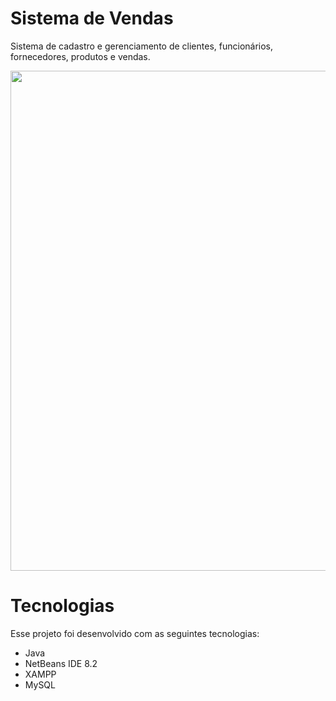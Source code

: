 # Sistema de Vendas
 Sistema de cadastro e gerenciamento de clientes, funcionários, fornecedores, produtos e vendas.
 
 <div align="center">
  <img src="https://user-images.githubusercontent.com/78910882/154502623-94878362-a6ae-4c6e-9cea-23413204f2ff.png" width="800"/>
 </div>
 
# Tecnologias
 Esse projeto foi desenvolvido com as seguintes tecnologias:
 
 - Java
 - NetBeans IDE 8.2
 - XAMPP
 - MySQL
